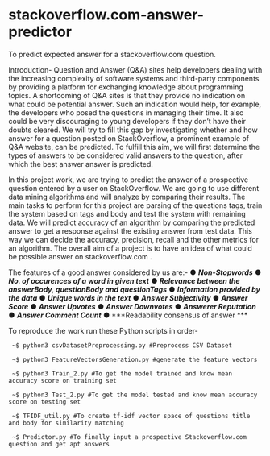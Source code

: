# stackoverflow.com-answer-predictor
To predict expected answer for a stackoverflow.com question.

Introduction-
Question and Answer (Q&A) sites help developers dealing with the 
increasing complexity of software systems and third-party components by 
providing a platform for exchanging knowledge about programming topics. A 
shortcoming of Q&A sites is that they provide no indication on what could be 
potential answer. Such an indication would help, for example, the developers 
who posed the questions in managing their time. It also could be very 
discouraging to young developers if they don’t have their doubts cleared. We 
will try to fill this gap by investigating whether and how answer for a 
question posted on StackOverflow, a prominent example of Q&A website, can 
be predicted. To fulfill this aim, we will first determine the types of answers 
to be considered valid answers to the question, after which the best answer 
answer is predicted.

In this project work, we are trying to predict the answer of a prospective 
question entered by a user on StackOverflow. We are going to use different 
data mining algorithms and will analyze by comparing their results. The main 
tasks to perform for this project are parsing of the questions tags, train the 
system based on tags and body and test the system with remaining data. We 
will predict accuracy of an algorithm by comparing the predicted answer to 
get a response against the existing answer from test data. This way we can 
decide the accuracy, precision, recall and the other metrics for an algorithm. 
The overall aim of a project is to have an idea of what could be possible 
answer on ​ stackoverflow.com​ . 

The features of a good answer considered by us are:-
● ***Non-Stopwords*** 
● ***No. of occurences of a word in given text*** 
● ***Relevance between the answerBody, questionBody and questionTags*** 
● ***Information provided by the data*** 
● ***Unique words in the text*** 
● ***Answer Subjectivity*** 
● ***Answer Score*** 
● ***Answer Upvotes*** 
● ***Answer Downvotes*** 
● ***Answerer Reputation*** 
● ***Answer Comment Count*** 
● ***Readability consensus of answer ***

To reproduce the work run these Python scripts in order-<br/>
```
 ~$ python3 csvDatasetPreprocessing.py #Preprocess CSV Dataset
 
 ~$ python3 FeatureVectorsGeneration.py #generate the feature vectors
 
 ~$ python3 Train_2.py #To get the model trained and know mean accuracy score on training set
 
 ~$ python3 Test_2.py #To get the model tested and know mean accuracy score on testing set
 
 ~$ TFIDF_util.py #To create tf-idf vector space of questions title and body for similarity matching
 
 ~$ Predictor.py #To finally input a prospective Stackoverflow.com question and get apt answers
```

